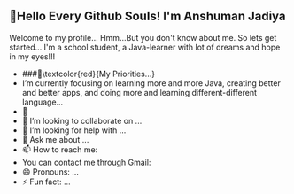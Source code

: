 ## 👋Hello Every Github Souls! I'm Anshuman Jadiya
Welcome to my profile...
Hmm...But you don't know about me. So lets get started...
I'm a school student, a Java-learner with lot of dreams and hope in my eyes!!!
<!--
**anshumanjadiya1102/anshumanjadiya1102** is a ✨ _special_ ✨ repository because its `README.md` (this file) appears on your GitHub profile.

Here are some ideas to get you started:-->

- ###🔭\textcolor{red}{My Priorities...}
-  I’m currently focusing on learning more and more Java, creating better and better apps, and doing more and learning different-different language...
- 🌱 
- 👯 I’m looking to collaborate on ...
- 🤔 I’m looking for help with ...
- 💬 Ask me about ...
- 📫 How to reach me:
- You can contact me through Gmail:
- 😄 Pronouns: ...
- ⚡ Fun fact: ...

